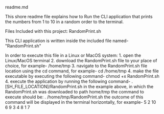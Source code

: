 readme.md

This shore readme file explains how to Run the CLI application that prints the numbers from 1 to 10 in a random order to the terminal.

Files Included with this project:
	RandomPrint.sh
	
This CLI application is written inside the included file named- "RandomPrint.sh"

In order to execute this file in a Linux or MacOS system:
	1. open the Linux/MacOS terminal 
	2. download the RandomPrint.sh file to your place of choice, 
		for example- /home/tmp
	3. navigate to the RandomPrint.sh file location using the cd command, 
		for example- cd /home/tmp
	4. make the file executable by executing the following command- chmod +x RandomPrint.sh
	4. execute the application by running the following command- . [SH_FILE_LOCATION]/RandomPrint.sh
		in the example above, in which the RandomPrint.sh was downloaded to path home/tmp the command to execute should be:
		. /home/tmp/RandomPrint.sh
	the outcome of this command will be displayed in the terminal horizontally, for example- 5 2 10 6 9 3 4 8 1 7

